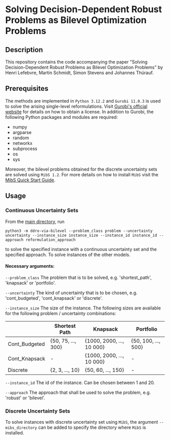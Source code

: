 # Solving Decision-Dependent Robust Problems as Bilevel Optimization Problems

## Description
This repository contains the code accompanying the paper "Solving Decision-Dependent Robust Problems as Bilevel Optimization Problems" by Henri Lefebvre, Martin Schmidt, Simon Stevens and Johannes Thürauf.

## Prerequisites
The methods are implemented in `Python 3.12.2` and `Gurobi 11.0.3` is used to solve the arising single-level reformulations. Visit [Gurobi's official website](https://www.gurobi.com/academia/academic-program-and-licenses) for details on how to obtain a license. In addition to Gurobi, the following Python packages and modules are required:

* numpy
* argparse
* random
* networkx
* subprocess
* os
* sys

Moreover, the bilevel problems obtained for the discrete uncertainty sets are solved using `MibS 1.2`. For more details on how to install `MibS` visit the [MibS Quick Start Guide](https://coin-or.github.io/MibS/).

## Usage
### Continuous Uncertainty Sets
From the [main directory](./), run
```
python3 -m ddro-via-bilevel --problem_class problem --uncertainty uncertainty --instance_size instance_size --instance_id instance_id --approach reformulation_approach
```
to solve the specified instance with a continuous uncertainty set and the specified approach. To solve instances of the other models. 

#### Necessary arguments:
`--problem_class`
The problem that is to be solved, e.g. 'shortest_path', 'knapsack' or 'portfolio'.

`--uncertainty`
The kind of uncertainty that is to be chosen, e.g. 'cont_budgeted', 'cont_knapsack' or 'discrete'.

`--instance_size`
The size of the instance. The following sizes are available for the following problem / uncertainty combinations:

|               | Shortest Path      | Knapsack                  | Portfolio           |
|---------------|--------------------|---------------------------|---------------------|
| Cont_Budgeted | {50, 75, ..., 300} | {1000, 2000, ..., 10 000} | {50, 100, ..., 500} |
| Cont_Knapsack |          -         | {1000, 2000, ..., 10 000} |          -          |
| Discrete      |   {2, 3, ..., 10}  |     {50, 60, ..., 150}    |          -          |

`--instance_id`
The id of the instance. Can be chosen between 1 and 20.

`--approach`
The approach that shall be used to solve the problem, e.g. 'robust' or 'bilevel'.

### Discrete Uncertainty Sets
To solve instances with discrete uncertainty set using `MibS`, the argument `--mibs_directory` can be added to specify the directory where `MibS` is installed.
